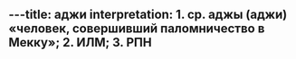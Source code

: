 ---title: аджи
interpretation: 1. ср. аджы (аджи) «человек, совершивший паломничество в Мекку»; 2. ИЛМ; 3. РПН
---
